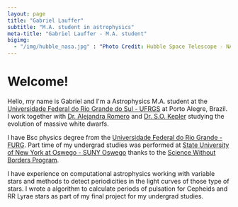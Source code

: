 ```yaml
---
layout: page
title: "Gabriel Lauffer"
subtitle: "M.A. student in astrophysics"
meta-title: "Gabriel Lauffer - M.A. student"
bigimg:
  - "/img/hubble_nasa.jpg" : "Photo Credit: Hubble Space Telescope - NASA"
---
```


# Welcome!

Hello, my name is Gabriel and I'm a Astrophysics M.A. student at the [Universidade Federal do Rio Grande do Sul - UFRGS](http://www.if.ufrgs.br/posfis/index.php) at Porto Alegre, Brazil. I work together with [Dr. Alejandra Romero](http://adsabs.harvard.edu/cgi-bin/nph-abs_connect?return_req=no_params&author=Romero,%20A.%20D.&db_key=AST) and [Dr. S.O. Kepler](http://adsabs.harvard.edu/cgi-bin/nph-abs_connect?return_req=no_params&author=Kepler,%20S.%20O.&db_key=AST) studying the evolution of massive white dwarfs.

I have Bsc physics degree from the [Universidade Federal do Rio Grande - FURG](http://furg.br). Part time of my undergrad studies was performed at [State University of New York at Oswego - SUNY Oswego](http://www.oswego.edu/) thanks to the [Science Without Borders Program](http://www.cienciasemfronteiras.gov.br/web/csf-eng/).

I have experience on computational astrophysics working with variable stars and methods to detect periodicities in the light curves of those type of stars. I wrote a algorithm to calculate periods of pulsation for Cepheids and RR Lyrae stars as part of my final project for my undergrad studies.
